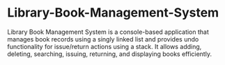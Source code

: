 # Library-Book-Management-System
Library Book Management System is a console-based application that manages book records using a singly linked list and provides undo functionality for issue/return actions using a stack. It allows adding, deleting, searching, issuing, returning, and displaying books efficiently.
